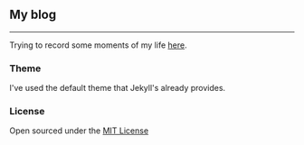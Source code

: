 ## My blog

---

Trying to record some moments of my life [here](https://sosolidkk.github.io/).

### Theme
I've used the default theme that Jekyll's already provides.

### License
Open sourced under the [MIT License](https://github.com/sosolidkk/sosolidkk.github.io/blob/main/LICENSE.md)
